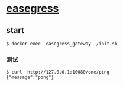 # [easegress](https://megaease.com/zh/easegress/)

## start

```
$ docker exec  easegress_gateway  /init.sh
```

### 测试
```
$ curl  http://127.0.0.1:10080/one/ping
{"message":"pong"}
```
